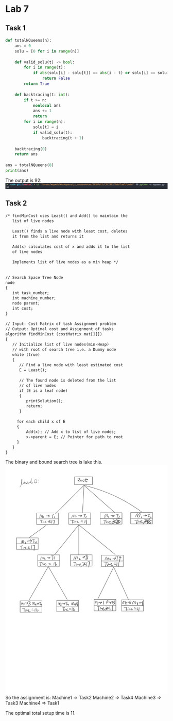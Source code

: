 # Lab 7
## Task 1
```python
def totalNQueens(n):
    ans = 0
    solu = [0 for i in range(n)]

    def valid_solu(t) -> bool:
        for i in range(t):
            if abs(solu[i] - solu[t]) == abs(i - t) or solu[i] == solu[t]:
                return False
        return True

    def backtracing(t: int):
        if t >= n:
            nonlocal ans
            ans += 1
            return
        for i in range(n):
            solu[t] = i
            if valid_solu(t):
                backtracing(t + 1)

    backtracing(0)
    return ans

ans = totalNQueens(8)
print(ans)
```
The output is 92:
![](./outcome.png)
## Task 2
```pseudocode
/* findMinCost uses Least() and Add() to maintain the
   list of live nodes

   Least() finds a live node with least cost, deletes
   it from the list and returns it

   Add(x) calculates cost of x and adds it to the list
   of live nodes

   Implements list of live nodes as a min heap */


// Search Space Tree Node
node
{
   int task_number;
   int machine_number;
   node parent;
   int cost;
}

// Input: Cost Matrix of task Assignment problem
// Output: Optimal cost and Assignment of tasks
algorithm findMinCost (costMatrix mat[][])
{
   // Initialize list of live nodes(min-Heap)
   // with root of search tree i.e. a Dummy node
   while (true)
   {
      // Find a live node with least estimated cost
      E = Least();

      // The found node is deleted from the list
      // of live nodes
      if (E is a leaf node)
      {
         printSolution();
         return;
      }

     for each child x of E
     {
         Add(x); // Add x to list of live nodes;
         x->parent = E; // Pointer for path to root
     }
   }
} 
```
The binary and bound search tree is lake this.
![](bab.jpg)
So the assignment is:
Machine1 => Task2
Machine2 => Task4
Machine3 => Task3
Machine4 => Task1

The optimal total setup time is 11.